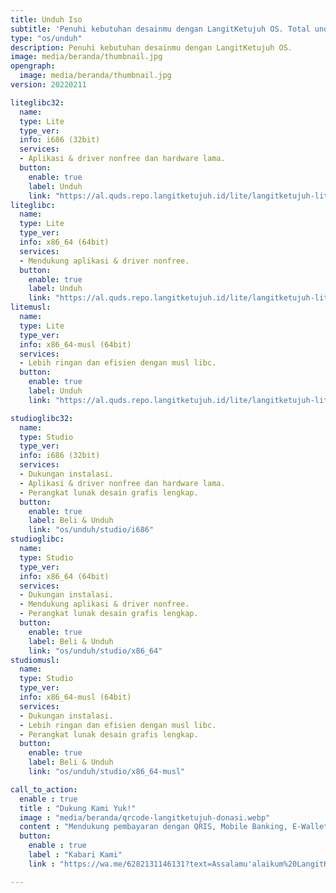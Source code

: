 ```yaml
---
title: Unduh Iso
subtitle: 'Penuhi kebutuhan desainmu dengan LangitKetujuh OS. Total unduhan sudah 5k lebih. Yuk coba!'
type: "os/unduh"
description: Penuhi kebutuhan desainmu dengan LangitKetujuh OS.
image: media/beranda/thumbnail.jpg
opengraph:
  image: media/beranda/thumbnail.jpg
version: 20220211

liteglibc32:
  name:
  type: Lite
  type_ver:
  info: i686 (32bit)
  services:
  - Aplikasi & driver nonfree dan hardware lama.
  button:
    enable: true
    label: Unduh
    link: "https://al.quds.repo.langitketujuh.id/lite/langitketujuh-lite-i686-20220211.iso"
liteglibc:
  name:
  type: Lite
  type_ver:
  info: x86_64 (64bit)
  services:
  - Mendukung aplikasi & driver nonfree.
  button:
    enable: true
    label: Unduh
    link: "https://al.quds.repo.langitketujuh.id/lite/langitketujuh-lite-x86_64-20220211.iso"
litemusl:
  name:
  type: Lite
  type_ver:
  info: x86_64-musl (64bit)
  services:
  - Lebih ringan dan efisien dengan musl libc.
  button:
    enable: true
    label: Unduh
    link: "https://al.quds.repo.langitketujuh.id/lite/langitketujuh-lite-x86_64-musl-20220211.iso"

studioglibc32:
  name:
  type: Studio
  type_ver:
  info: i686 (32bit)
  services:
  - Dukungan instalasi.
  - Aplikasi & driver nonfree dan hardware lama.
  - Perangkat lunak desain grafis lengkap.
  button:
    enable: true
    label: Beli & Unduh
    link: "os/unduh/studio/i686"
studioglibc:
  name:
  type: Studio
  type_ver:
  info: x86_64 (64bit)
  services:
  - Dukungan instalasi.
  - Mendukung aplikasi & driver nonfree.
  - Perangkat lunak desain grafis lengkap.
  button:
    enable: true
    label: Beli & Unduh
    link: "os/unduh/studio/x86_64"
studiomusl:
  name:
  type: Studio
  type_ver:
  info: x86_64-musl (64bit)
  services:
  - Dukungan instalasi.
  - Lebih ringan dan efisien dengan musl libc.
  - Perangkat lunak desain grafis lengkap.
  button:
    enable: true
    label: Beli & Unduh
    link: "os/unduh/studio/x86_64-musl"

call_to_action:
  enable : true
  title : "Dukung Kami Yuk!"
  image : "media/beranda/qrcode-langitketujuh-donasi.webp"
  content : "Mendukung pembayaran dengan QRIS, Mobile Banking, E-Wallet seperti OVO, GoPay, LinkAja, DANA, Shopee Pay, WeChat Pay, Jenius dan E-wallet lainnya. (NMID: ID1021067117882)"
  button:
    enable : true
    label : "Kabari Kami"
    link : "https://wa.me/6282131146131?text=Assalamu'alaikum%20LangitKetujuh.%0ASaya%20mau%20konfirmasi%20donasi%20atas%20nama:%20"

---
```

